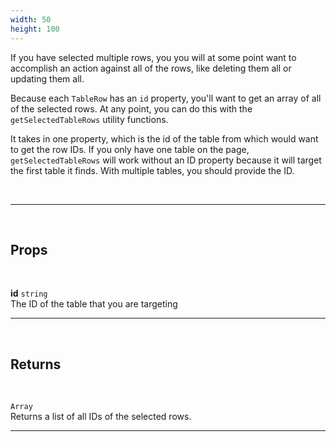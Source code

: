 ```yaml
---
width: 50
height: 100
---
```


If you have selected multiple rows, you you will at some point want to accomplish an action against all of the rows, like deleting them all or updating them all.

Because each `TableRow` has an `id` property, you'll want to get an array of all of the selected rows. At any point, you can do this with the `getSelectedTableRows` utility functions.

It takes in one property, which is the id of the table from which would want to get the row IDs. If you only have one table on the page, `getSelectedTableRows` will work without an ID property because it will target the first table it finds. With multiple tables, you should provide the ID.

<br>

---

<br>

## Props

<br>

**id** `string`<br>
The ID of the table that you are targeting

---

<br>

## Returns

<br>

`Array`<br>
Returns a list of all IDs of the selected rows.

---
